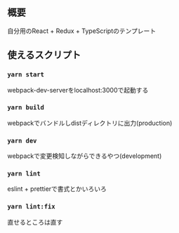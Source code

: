 ## 概要
自分用のReact + Redux + TypeScriptのテンプレート

## 使えるスクリプト

### `yarn start`
webpack-dev-serverをlocalhost:3000で起動する

### `yarn build`
webpackでバンドルしdistディレクトリに出力(production)

### `yarn dev`
webpackで変更検知しながらできるやつ(development)

### `yarn lint`
eslint + prettierで書式とかいろいろ

### `yarn lint:fix`
直せるところは直す
